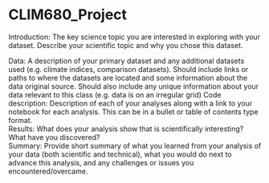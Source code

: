 # CLIM680_Project


Introduction: The key science topic you are interested in exploring with your dataset. Describe your scientific topic and why you chose this dataset.  





Data: A description of your primary dataset and any additional datasets used (e.g. climate indices, comparison datasets).  Should include links or paths to where the datasets are located and some information about the data original source. Should also include any unique information about your data relevant to this class (e.g. data is on an irregular grid) 
Code description: Description of each of your analyses along with a link to your notebook for each analysis. This can be in a bullet or table of contents type format.  
Results: What does your analysis show that is scientifically interesting? What have you discovered?  
Summary: Provide short summary of what you learned from your analysis of your data (both scientific and technical), what you would do next to advance this analysis, and any challenges or issues you encountered/overcame.
